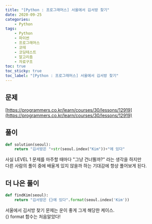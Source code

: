 ```yaml
---
title: "[Python : 프로그래머스] 서울에서 김서방 찾기"
date: 2020-09-25
categories:
    - Python
tags:
    - Python
    - 파이썬
    - 프로그래머스
    - 코테  
    - 코딩테스트
    - 알고리즘
    - 자료구조
toc: true
toc_sticky: true
toc_label: "[Python : 프로그래머스] 서울에서 김서방 찾기"
---
```

## 문제
[https://programmers.co.kr/learn/courses/30/lessons/12919](https://programmers.co.kr/learn/courses/30/lessons/12919)
## 풀이
```python
def solution(seoul):
    return "김서방은 "+str(seoul.index("Kim"))+"에 있다"
```
사실 LEVEL 1 문제를 마주할 때마다 "그냥 건너뛸까?" 라는 생각을 하지만  
다른 사람의 풀이 중에 배울게 있지 않을까 하는 기대감에 항상 풀어보게 된다.  
## 더 나은 풀이
```python
def findKim(seoul):
    return "김서방은 {}에 있다".format(seoul.index('Kim'))
```
서울에서 김서방 찾기 문제는 운이 좋게 그게 해당한 케이스.  
{} format 함수는 처음알았다!  